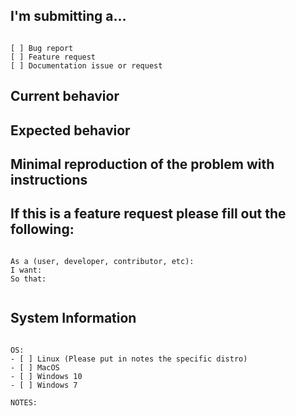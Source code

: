 <!--
PLEASE HELP US PROCESS GITHUB ISSUES FASTER BY PROVIDING THE FOLLOWING INFORMATION.
ISSUES MISSING IMPORTANT INFORMATION MAY BE CLOSED WITHOUT INVESTIGATION.
-->

## I'm submitting a...
<pre><code>
[ ] Bug report  <!-- Please search GitHub for a similar issue or PR before submitting -->
[ ] Feature request
[ ] Documentation issue or request
</code></pre>

## Current behavior
<!-- Describe how the issue manifests. -->


## Expected behavior

## Minimal reproduction of the problem with instructions

## If this is a feature request please fill out the following:
<pre><code>
As a (user, developer, contributor, etc):
I want:
So that:
<!-- Describe the motivation or the concrete use case. -->
</code></pre>

## System Information
<pre><code>
OS:
- [ ] Linux (Please put in notes the specific distro)
- [ ] MacOS
- [ ] Windows 10
- [ ] Windows 7

NOTES:
</code></pre>
